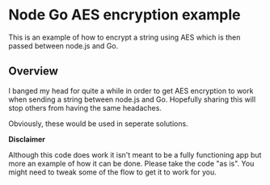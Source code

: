 Node Go AES encryption example
=============================
This is an example of how to encrypt a string using AES which is then passed between node.js and Go.

## Overview
I banged my head for quite a while in order to get AES encryption to work when sending a string between node.js and Go. Hopefully sharing this will stop others from having the same headaches.

Obviously, these would be used in seperate solutions.

**Disclaimer**

Although this code does work it isn't meant to be a fully functioning app but more an example of how it can be done. Please take the code "as is". You might need to tweak some of the flow to get it to work for you.
